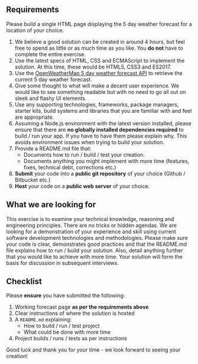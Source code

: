 ## Requirements

Please build a single HTML page displaying the 5 day weather forecast for a location of your choice.

1. We believe a good solution can be created in around 4 hours, but feel free to spend as little or as much time as you like. You **do not** have to complete the entire exercise.
2. Use the latest specs of HTML, CSS and ECMAScript to implement the solution. At this time, these would be HTML5, CSS3 and ES2017.
3. Use the [OpenWeatherMap 5 day weather forecast API](http://openweathermap.org/forecast5) to retrieve the current 5 day weather forecast.
4. Give some thought to what will make a decent user experience. We would like to see something readable but with no need to go all out on sleek and flashy UI elements.
5. Use any supporting technologies, frameworks, package managers, starter kits, build systems and libraries that you are familiar with and feel are appropriate.
6. Assuming a Node.js environment with the latest version installed, please ensure that there are **no globally installed dependencies required** to build / run your app. If you have to have them please explain why. This avoids environment issues when trying to build your solution.
7. Provide a README.md file that:
   - Documents how to run / build / test your creation.
   - Documents anything you might implement with more time (features, fixes, technical debt, corrections etc.)
8. **Submit** your code into a **public git repository** of your choice (Github / Bitbucket etc.)
9. **Host** your code on a **public web server** of your choice.

## What we are looking for

This exercise is to examine your technical knowledge, reasoning and engineering principles. There are no tricks or hidden agendas. We are looking for a demonstration of your experience and skill using current software development technologies and methodologies. Please make sure your code is clear, demonstrates good practices and that the README.md file explains how to run / build your solution. Also, detail anything further that you would like to achieve with more time. Your solution will form the basis for discussion in subsequent interviews.

## Checklist

Please **ensure** you have submitted the following:

1. Working forecast page **as per the requirements above**
2. Clear instructions of where the solution is hosted
3. A `README.md` explaining:
   - How to build / run / test project
   - What could be done with more time
4. Project builds / runs / tests as per instructions

Good luck and thank you for your time - we look forward to seeing your creation!
